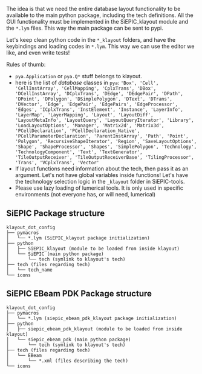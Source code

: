 The idea is that we need the entire database layout functionality to be available to the main python package, including the tech definitions. All the GUI functionality must be implemented in the SiEPIC_klayout module and the `*.lym` files. This way the main package can be sent to pypi.

Let's keep clean python code in the `*_klayout` folders, and have the keybindings and loading codes in `*.lym`. This way we can use the editor we like, and even write tests!

Rules of thumb:

- `pya.Application` or `pya.Q*` stuff belongs to klayout.
- here is the list of *database* classes in `pya`: `'Box', 'Cell', 'CellInstArray', 'CellMapping', 'CplxTrans', 'DBox', 'DCellInstArray', 'DCplxTrans', 'DEdge', 'DEdgePair', 'DPath', 'DPoint', 'DPolygon', 'DSimplePolygon', 'DText', 'DTrans', 'DVector', 'Edge', 'EdgePair', 'EdgePairs', 'EdgeProcessor', 'Edges', 'ICplxTrans', 'InstElement', 'Instance', 'LayerInfo', 'LayerMap', 'LayerMapping', 'Layout', 'LayoutDiff', 'LayoutMetaInfo', 'LayoutQuery', 'LayoutQueryIterator', 'Library', 'LoadLayoutOptions', 'Manager', 'Matrix2d', 'Matrix3d', 'PCellDeclaration', 'PCellDeclaration_Native', 'PCellParameterDeclaration', 'ParentInstArray', 'Path', 'Point', 'Polygon', 'RecursiveShapeIterator', 'Region', 'SaveLayoutOptions', 'Shape', 'ShapeProcessor', 'Shapes', 'SimplePolygon', 'Technology', 'TechnologyComponent', 'Text', 'TextGenerator', 'TileOutputReceiver', 'TileOutputReceiverBase', 'TilingProcessor', 'Trans', 'VCplxTrans', 'Vector'`
- If layout functions need information about the tech, then pass it as an argument. Let's not have global variables inside functions! Let's have the technology selection logic in the `_klayout` folder in SiEPIC-tools.
- Please use lazy loading of lumerical tools. It is only used in specific environments (not everyone has, or will need, lumerical)

## SiEPIC Package structure
```
klayout_dot_config
├── pymacros
│   └── *.lym (SiEPIC_klayout package initialization)
├── python
│   ├── SiEPIC_klayout (module to be loaded from inside klayout)
│   └── SiEPIC (main python package)
│       └── tech (symlink to klayout's tech)
├── tech (files regarding tech)
│   └── tech_name
└── icons
```

## SiEPIC EBeam PDK Package structure
```
klayout_dot_config
├── pymacros
│   └── *.lym (siepic_ebeam_pdk_klayout package initialization)
├── python
│   ├── siepic_ebeam_pdk_klayout (module to be loaded from inside klayout)
│   └── siepic_ebeam_pdk (main python package)
│       └── tech (symlink to klayout's tech)
├── tech (files regarding tech)
│   └── EBeam
│       └── *.xml (files describing the tech)
└── icons
```
